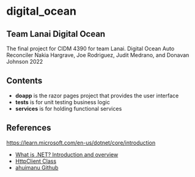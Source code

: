 # digital_ocean
## Team Lanai Digital Ocean
The final project for CIDM 4390 for team Lanai.
Digital Ocean Auto Reconciler
Nakia Hargrave, Joe Rodriguez, Judit Medrano, and Donavan Johnson 2022

## Contents

* **doapp** is the razor pages project that provides the user interface
* **tests** is for unit testing business logic
* **services** is for holding functional services

## References
https://learn.microsoft.com/en-us/dotnet/core/introduction
* [What is .NET? Introduction and overview](https://learn.microsoft.com/en-us/dotnet/core/introduction)
* [HttpClient Class](https://learn.microsoft.com/en-us/dotnet/api/system.net.http.httpclient?view=net-6.0)
* [ahuimanu Github](https://github.com/ahuimanu/CIDM4390)
